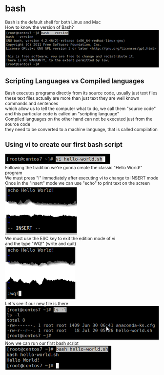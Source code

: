 # bash
Bash is the default shell for both Linux and Mac<br>
How to know the version of Bash?<br>
<img src="/img/bash--version.png" alt="bash version"><br>
## Scripting Languages vs Compiled languages
Bash executes programs directly from its source code, usually just text files<br>
these text files actually are more than just text they are well known commands and sentences<br>
which allow us to tell the computer what to do, we call them "source code"<br>
and this particular code is called an "scripting language"<br>
Compiled languages on the other hand can not be executed just from the source code <br>
they need to be converted to a machine language, that is called compilation<br>
## Using vi to create our first bash script
<img src="/img/bash-hello-world-01.png" alt="bash 01"><br>
Following the tradition we're gonna create the classic "Hello World!" program<br>
We must press "i" immediately after executing vi to change to INSERT mode<br>
Once in the "insert" mode we can use "echo" to print text on the screen<br>
<img src="/img/bash-hello-world-02.png" alt="bash 02"><br>
We must use the ESC key to exit the edition mode of vi<br>
and the type "WQ!" (write and quit)<br>
<img src="/img/bash-hello-world-03.png" alt="bash 03"><br>
Let's see if our new file is there<br>
<img src="/img/bash-hello-world-04.png" alt="bash 04"><br>
Now we can run our first bash script<br>
<img src="/img/bash-hello-world-05.png" alt="bash 05"><br>
